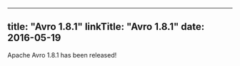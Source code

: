 
---
title: "Avro 1.8.1"
linkTitle: "Avro 1.8.1"
date: 2016-05-19
---

Apache Avro 1.8.1 has been released!

